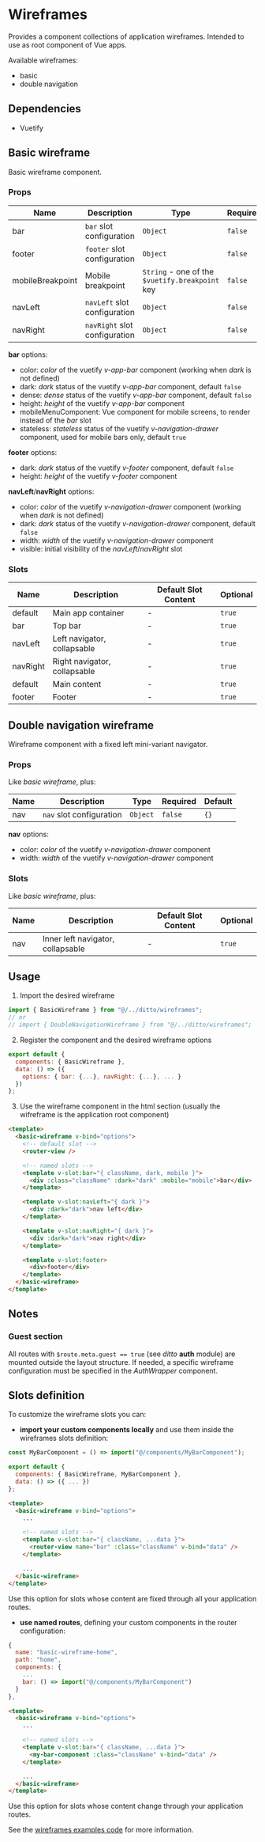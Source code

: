 # Wireframes

Provides a component collections of application wireframes. Intended to use as root component of Vue apps.

Available wireframes:

- basic
- double navigation

## Dependencies

- Vuetify

## Basic wireframe

Basic wireframe component.

### Props

| Name             | Description                   | Type                                            | Required | Default |
| ---------------- | ----------------------------- | ----------------------------------------------- | -------- | ------- |
| bar              | `bar` slot configuration      | `Object`                                        | `false`  | `{}`    |
| footer           | `footer` slot configuration   | `Object`                                        | `false`  | `{}`    |
| mobileBreakpoint | Mobile breakpoint             | `String` - one of the `$vuetify.breakpoint` key | `false`  | `xs`    |
| navLeft          | `navLeft` slot configuration  | `Object`                                        | `false`  | `{}`    |
| navRight         | `navRight` slot configuration | `Object`                                        | `false`  | `{}`    |

**bar** options:

- color: _color_ of the vuetify _v-app-bar_ component (working when _dark_ is not defined)
- dark: _dark_ status of the vuetify _v-app-bar_ component, default `false`
- dense: _dense_ status of the vuetify _v-app-bar_ component, default `false`
- height: _height_ of the vuetify _v-app-bar_ component
- mobileMenuComponent: Vue component for mobile screens, to render instead of the _bar_ slot
- stateless: _stateless_ status of the vuetify _v-navigation-drawer_ component, used for mobile bars only, default `true`

**footer** options:

- dark: _dark_ status of the vuetify _v-footer_ component, default `false`
- height: _height_ of the vuetify _v-footer_ component

**navLeft**/**navRight** options:

- color: _color_ of the vuetify _v-navigation-drawer_ component (working when _dark_ is not defined)
- dark: _dark_ status of the vuetify _v-navigation-drawer_ component, default `false`
- width: _width_ of the vuetify _v-navigation-drawer_ component
- visible: initial visibility of the _navLeft_/_navRight_ slot

### Slots

| Name     | Description                  | Default Slot Content | Optional |
| -------- | ---------------------------- | -------------------- | -------- |
| default  | Main app container           | -                    | `true`   |
| bar      | Top bar                      | -                    | `true`   |
| navLeft  | Left navigator, collapsable  | -                    | `true`   |
| navRight | Right navigator, collapsable | -                    | `true`   |
| default  | Main content                 | -                    | `true`   |
| footer   | Footer                       | -                    | `true`   |

## Double navigation wireframe

Wireframe component with a fixed left mini-variant navigator.

### Props

Like _basic wireframe_, plus:

| Name | Description              | Type     | Required | Default |
| ---- | ------------------------ | -------- | -------- | ------- |
| nav  | `nav` slot configuration | `Object` | `false`  | `{}`    |

**nav** options:

- color: _color_ of the vuetify _v-navigation-drawer_ component
- width: _width_ of the vuetify _v-navigation-drawer_ component

### Slots

Like _basic wireframe_, plus:

| Name | Description                       | Default Slot Content | Optional |
| ---- | --------------------------------- | -------------------- | -------- |
| nav  | Inner left navigator, collapsable | -                    | `true`   |

## Usage

1. Import the desired wireframe

```js
import { BasicWireframe } from "@/../ditto/wireframes";
// or
// import { DoubleNavigationWireframe } from "@/../ditto/wireframes";
```

2. Register the component and the desired wireframe options

```js
export default {
  components: { BasicWireframe },
  data: () => ({
    options: { bar: {...}, navRight: {...}, ... }
  })
};
```

3. Use the wireframe component in the html section (usually the wifreframe is the application root component)

```html
<template>
  <basic-wireframe v-bind="options">
    <!-- default slot -->
    <router-view />

    <!-- named slots -->
    <template v-slot:bar="{ className, dark, mobile }">
      <div :class="className" :dark="dark" :mobile="mobile">bar</div>
    </template>

    <template v-slot:navLeft="{ dark }">
      <div :dark="dark">nav left</div>
    </template>

    <template v-slot:navRight="{ dark }">
      <div :dark="dark">nav right</div>
    </template>

    <template v-slot:footer>
      <div>footer</div>
    </template>
  </basic-wireframe>
</template>
```

## Notes

### Guest section

All routes with `$route.meta.guest == true` (see _ditto_ **auth** module) are mounted outside the layout structure. If needed, a specific wireframe configuration must be specified in the _AuthWrapper_ component.

## Slots definition

To customize the wireframe slots you can:

- **import your custom components locally** and use them inside the wireframes slots definition:

```js
const MyBarComponent = () => import("@/components/MyBarComponent");

export default {
  components: { BasicWireframe, MyBarComponent },
  data: () => ({ ... })
};
```

```html
<template>
  <basic-wireframe v-bind="options">
    ...

    <!-- named slots -->
    <template v-slot:bar="{ className, ...data }">
      <router-view name="bar" :class="className" v-bind="data" />
    </template>

    ...
  </basic-wireframe>
</template>
```

Use this option for slots whose content are fixed through all your application routes.

- **use named routes**, defining your custom components in the router configuration:

```js
{
  name: "basic-wireframe-home",
  path: "home",
  components: {
    ...
    bar: () => import("@/components/MyBarComponent")
  }
},
```

```html
<template>
  <basic-wireframe v-bind="options">
    ...

    <!-- named slots -->
    <template v-slot:bar="{ className, ...data }">
      <my-bar-component :class="className" v-bind="data" />
    </template>

    ...
  </basic-wireframe>
</template>
```

Use this option for slots whose content change through your application routes.

See the [wireframes examples code](https://github.com/dvisionlab/ditto/tree/examples/app/src/master/wireframes) for more information.
